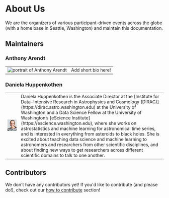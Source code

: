 # About Us

We are the organizers of various participant-driven events across the globe (with a home base in Seattle, Washington) and 
maintain this documentation. 

## Maintainers

### Anthony Arendt

<table>
   <tr>
     <td><img src="" alt="portrait of Anthony Arendt"></td>
     </td>
     <td>
       Add short bio here!
     </td>
   </tr>
</table>


### Daniela Huppenkothen
<table>
    <tr>
        <td><img src="img/dhuppenkothen.jpg" alt="portrait of Daniela Huppenkothen"></td>
        <td> Daniela Huppenkothen is the Associate Director at the [Institute for Data-Intensive Research in Astrophysics and Cosmology (DIRAC)](https://dirac.astro.washington.edu) at the University of Washington and a Data Science Fellow at the University of Washington’s [eScience Institute](https://escience.washington.edu), where she works on astrostatistics and machine learning for astronomical time series, and is interested in everything from asteroids to black holes. She is excited about teaching data science and machine learning to astronomers and researchers from other scientific disciplines, and about finding new ways to get researchers across different scientific domains to talk to one another.</td>
    </tr>
</table>


## Contributors

We don't have any contributors yet! If you'd like to contribute (and please do!), check out our [how to contribute]() section!




